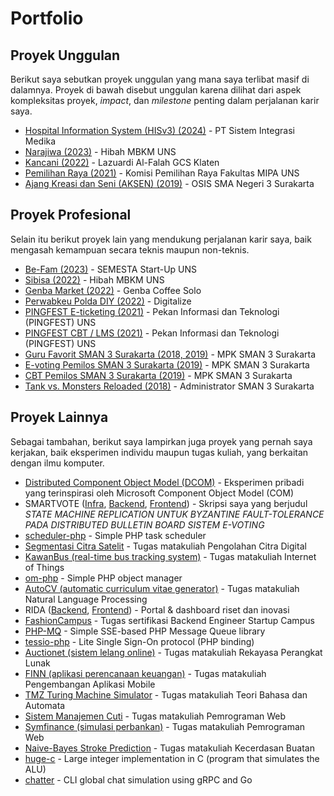 # Portfolio

## Proyek Unggulan

Berikut saya sebutkan proyek unggulan yang mana saya terlibat masif di dalamnya. Proyek di bawah disebut unggulan karena dilihat dari aspek kompleksitas proyek, _impact_, dan _milestone_ penting dalam perjalanan karir saya.

- [Hospital Information System (HISv3) (2024)](proyek/2024-sismedika-hisv3.md) - PT Sistem Integrasi Medika
- [Narajiwa (2023)](proyek/2023-narajiwa.md) - Hibah MBKM UNS
- [Kancani (2022)](proyek/2022-kancani.md) - Lazuardi Al-Falah GCS Klaten
- [Pemilihan Raya (2021)](proyek/2021-pemira.md) - Komisi Pemilihan Raya Fakultas MIPA UNS
- [Ajang Kreasi dan Seni (AKSEN) (2019)](proyek/2019-aksen.md) - OSIS SMA Negeri 3 Surakarta

## Proyek Profesional

Selain itu berikut proyek lain yang mendukung perjalanan karir saya, baik mengasah kemampuan secara teknis maupun non-teknis.

- [Be-Fam (2023)](proyek/2023-befam.md) - SEMESTA Start-Up UNS
- [Sibisa (2022)](proyek/2022-sibisa.md) - Hibah MBKM UNS
- [Genba Market (2022)](proyek/2022-genba.md) - Genba Coffee Solo
- [Perwabkeu Polda DIY (2022)](proyek/2022-perwabkeu.md) - Digitalize
- [PINGFEST E-ticketing (2021)](proyek/2021-pingfest.md) - Pekan Informasi dan Teknologi (PINGFEST) UNS
- [PINGFEST CBT / LMS (2021)](proyek/2021-pingfestcbt.md) - Pekan Informasi dan Teknologi (PINGFEST) UNS
- [Guru Favorit SMAN 3 Surakarta (2018, 2019)](proyek/2019-gurfav.md) - MPK SMAN 3 Surakarta
- [E-voting Pemilos SMAN 3 Surakarta (2019)](proyek/2019-pemilos.md) - MPK SMAN 3 Surakarta
- [CBT Pemilos SMAN 3 Surakarta (2019)](proyek/2019-pemiloscbt.md) - MPK SMAN 3 Surakarta
- [Tank vs. Monsters Reloaded (2018)](proyek/2018-tank.md) - Administrator SMAN 3 Surakarta

## Proyek Lainnya

Sebagai tambahan, berikut saya lampirkan juga proyek yang pernah saya kerjakan, baik eksperimen individu maupun tugas kuliah, yang berkaitan dengan ilmu komputer.

- [Distributed Component Object Model (DCOM)](https://github.com/michaelrk02/dcom) - Eksperimen pribadi yang terinspirasi oleh Microsoft Component Object Model (COM)
- SMARTVOTE ([Infra](https://github.com/michaelrk02/smartvote-infra), [Backend](https://github.com/michaelrk02/smartvote-api), [Frontend](https://github.com/michaelrk02/smartvote-app)) - Skripsi saya yang berjudul _STATE MACHINE REPLICATION UNTUK BYZANTINE FAULT-TOLERANCE PADA DISTRIBUTED BULLETIN BOARD SISTEM E-VOTING_
- [scheduler-php](https://github.com/michaelrk02/scheduler-php) - Simple PHP task scheduler
- [Segmentasi Citra Satelit](https://github.com/michaelrk02/pcd-satelit) - Tugas matakuliah Pengolahan Citra Digital
- [KawanBus (real-time bus tracking system)](https://github.com/michaelrk02/KawanBus-Library) - Tugas matakuliah Internet of Things
- [om-php](https://github.com/michaelrk02/om-php) - Simple PHP object manager
- [AutoCV (automatic curriculum vitae generator)](https://github.com/michaelrk02/autocv-nlp) - Tugas matakuliah Natural Language Processing
- RIDA ([Backend](https://github.com/michaelrk02/rida-api), [Frontend](https://github.com/michaelrk02/rida-app)) - Portal & dashboard riset dan inovasi
- [FashionCampus](https://github.com/michaelrk02/FashionCampus) - Tugas sertifikasi Backend Engineer Startup Campus
- [PHP-MQ](https://github.com/michaelrk02/php-mq) - Simple SSE-based PHP Message Queue library
- [tessio-php](https://github.com/michaelrk02/tessio-php) - Lite Single Sign-On protocol (PHP binding)
- [Auctionet (sistem lelang online)](https://github.com/michaelrk02/rpl-auctionet) - Tugas matakuliah Rekayasa Perangkat Lunak
- [FINN (aplikasi perencanaan keuangan)](https://github.com/michaelrk02/pab_finn) - Tugas matakuliah Pengembangan Aplikasi Mobile
- [TMZ Turing Machine Simulator](https://github.com/michaelrk02/tba-tmz) - Tugas matakuliah Teori Bahasa dan Automata
- [Sistem Manajemen Cuti](https://github.com/michaelrk02/pemweb-cuti) - Tugas matakuliah Pemrograman Web
- [Symfinance (simulasi perbankan)](https://github.com/michaelrk02/symfinance) - Tugas matakuliah Pemrograman Web
- [Naive-Bayes Stroke Prediction](https://github.com/michaelrk02/ai-stroke-nbc) - Tugas matakuliah Kecerdasan Buatan
- [huge-c](https://github.com/michaelrk02/huge-c) - Large integer implementation in C (program that simulates the ALU)
- [chatter](https://github.com/michaelrk02/chatter) - CLI global chat simulation using gRPC and Go

